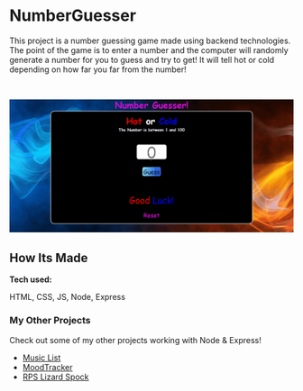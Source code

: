 ﻿# NumberGuesser

This project is a number guessing game made using backend technologies. The point of the game is to enter a number and the computer will randomly generate a number for you to guess and try to get! It will tell hot or cold depending on how far you far from the number!

&emsp;

<img src="https://github.com/DashlinS/NumberGuesser/blob/main/public/images/guessdemo.gif" width="700">

<!-- &emsp;&emsp;&emsp;&emsp;&emsp;&emsp;&emsp;&emsp;&emsp;&emsp;&emsp;&emsp;&emsp;&emsp;&emsp;[Click Here to go to the website!]() -->

## How Its Made 

**Tech used:** 

HTML, CSS, JS, Node, Express

### My Other Projects 

Check out some of my other projects working with Node & Express!

* [Music List](https://github.com/DashlinS/MyMusicList)
* [MoodTracker](https://github.com/DashlinS/moodtracker)
* [RPS Lizard Spock](https://github.com/DashlinS/RPSLizardSpock)

